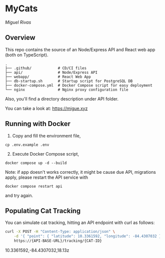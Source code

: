 # MyCats
*Miguel Rivas*

## Overview
This repo contains the source of an Node/Express API and React web app (both on TypeScript).

```
.
├── .github/            # CD/CI files
├── api/                # Node/Express API
├── webapp/             # React Web App
├── db-startup.sh       # Startup script for PostgreSQL DB
├── docker-compose.yml  # Docker Compose script for easy deployment
└── nginx               # Nginx proxy configuration file
```
Also, you'll find a directory description under API folder.

You can take a look at: https://migue.xyz

## Running with Docker
1. Copy and fill the environment file,
```
cp .env.example .env
```
2. Execute Docker Compose script,
```
docker compose up -d --build
```
Note: if app doesn't works correctly, it might be cause due API, migrations apply,
please restart the API service with
```
docker compose restart api
```
and try again.

## Populating Cat Tracking
You can simulate cat tracking, hitting an API endpoint with curl as follows:
```bash
curl -X POST -H "Content-Type: application/json" \
    -d '{ "point": { "latitude": 10.3361592, "longitude": -84.4307032 } }' \
    https://{API-BASE-URL}/tracking/{CAT-ID}
```

10.3361592,-84.4307032,18.13z